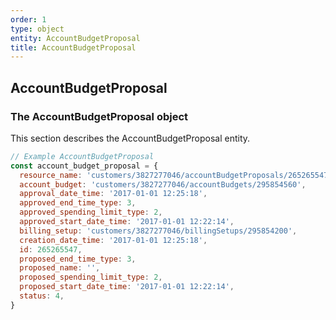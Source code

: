 ```yaml
---
order: 1
type: object
entity: AccountBudgetProposal
title: AccountBudgetProposal
---
```


## AccountBudgetProposal

### The AccountBudgetProposal object

This section describes the AccountBudgetProposal entity.

```javascript
// Example AccountBudgetProposal
const account_budget_proposal = {
  resource_name: 'customers/3827277046/accountBudgetProposals/265265547',
  account_budget: 'customers/3827277046/accountBudgets/295854560',
  approval_date_time: '2017-01-01 12:25:18',
  approved_end_time_type: 3,
  approved_spending_limit_type: 2,
  approved_start_date_time: '2017-01-01 12:22:14',
  billing_setup: 'customers/3827277046/billingSetups/295854200',
  creation_date_time: '2017-01-01 12:25:18',
  id: 265265547,
  proposed_end_time_type: 3,
  proposed_name: '',
  proposed_spending_limit_type: 2,
  proposed_start_date_time: '2017-01-01 12:22:14',
  status: 4,
}
```
